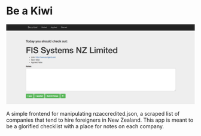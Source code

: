 # Be a Kiwi

![image of site](https://raw.githubusercontent.com/peechiz/kiwi/master/preview.png)

A simple frontend for manipulating nzaccredited.json, a scraped list of companies that tend to hire foreigners in New Zealand.  This app is meant to be a glorified checklist with a place for notes on each company.
